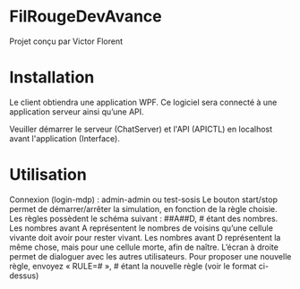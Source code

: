 # FilRougeDevAvance

Projet conçu par Victor Florent

# Installation
Le client obtiendra une application WPF. Ce logiciel sera connecté à une application serveur ainsi qu’une API.

Veuiller démarrer le serveur (ChatServer) et l'API (APICTL) en localhost avant l'application (Interface).

# Utilisation
Connexion (login-mdp) : admin-admin ou test-sosis
Le bouton start/stop permet de démarrer/arrêter la simulation, en fonction de la règle choisie.
Les règles possèdent le schéma suivant : ##A##D, # étant des nombres.
Les nombres avant A représentent le nombres de voisins qu’une cellule vivante doit avoir pour rester vivant. Les nombres avant D représentent la même chose, mais pour une cellule morte, afin de naître.
L’écran à droite permet de dialoguer avec les autres utilisateurs.
Pour proposer une nouvelle règle, envoyez « RULE=# », # étant la nouvelle règle (voir le format ci-dessus)
